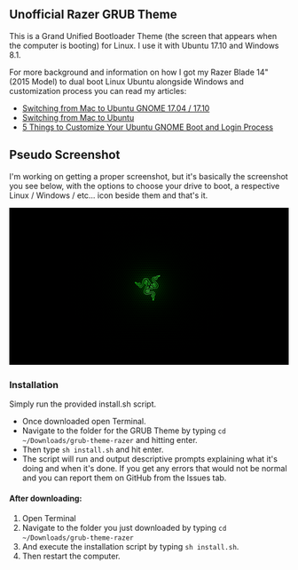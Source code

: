 ## Unofficial Razer GRUB Theme
This is a Grand Unified Bootloader Theme (the screen that appears when the computer is booting) for Linux. I use it with Ubuntu 17.10 and Windows 8.1.

For more background and information on how I got my Razer Blade 14" (2015 Model) to dual boot Linux Ubuntu alongside Windows and customization process you can read my articles:

* [Switching from Mac to Ubuntu GNOME 17.04 / 17.10](https://www.theportlandcompany.com/2017/08/14/switching-mac-ubuntu-gnome-17-04/)
* [Switching from Mac to Ubuntu](https://www.theportlandcompany.com/2012/04/03/switching-mac-os-x-ubuntu/)
* [5 Things to Customize Your Ubuntu GNOME Boot and Login Process](https://www.theportlandcompany.com/2018/02/15/5-things-to-customize-your-ubuntu-gnome-boot-login-process/)


## Pseudo Screenshot
I'm working on getting a proper screenshot, but it's basically the screenshot you see below, with the options to choose your drive to boot, a respective Linux / Windows / etc... icon beside them and that's it.

![](background.png)

### Installation
Simply run the provided install.sh script.

* Once downloaded open Terminal.
* Navigate to the folder for the GRUB Theme by typing `cd ~/Downloads/grub-theme-razer` and hitting enter.
* Then type `sh install.sh` and hit enter.
* The script will run and output descriptive prompts explaining what it's doing and when it's done. If you get any errors that would not be normal and you can report them on GitHub from the Issues tab.

#### After downloading:
1. Open Terminal
2. Navigate to the folder you just downloaded by typing `cd ~/Downloads/grub-theme-razer`
3. And execute the installation script by typing `sh install.sh`.
4. Then restart the computer.